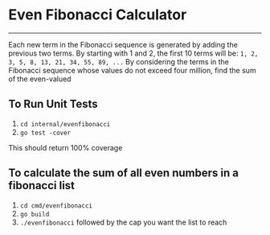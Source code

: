 # Even Fibonacci Calculator
---

Each new term in the Fibonacci sequence is generated by adding the previous two terms. By starting with 1 and 2, the first 10 terms will be: `1, 2, 3, 5, 8, 13, 21, 34, 55, 89, ...` By considering the terms in the Fibonacci sequence whose values do not exceed four million, find the sum of the even-valued

## To Run Unit Tests
1. `cd internal/evenfibonacci`
2. `go test -cover`

This should return 100% coverage

## To calculate the sum of all even numbers in a fibonacci list
1. `cd cmd/evenfibonacci`
2. `go build`
3. `./evenfibonacci` followed by the cap you want the list to reach
